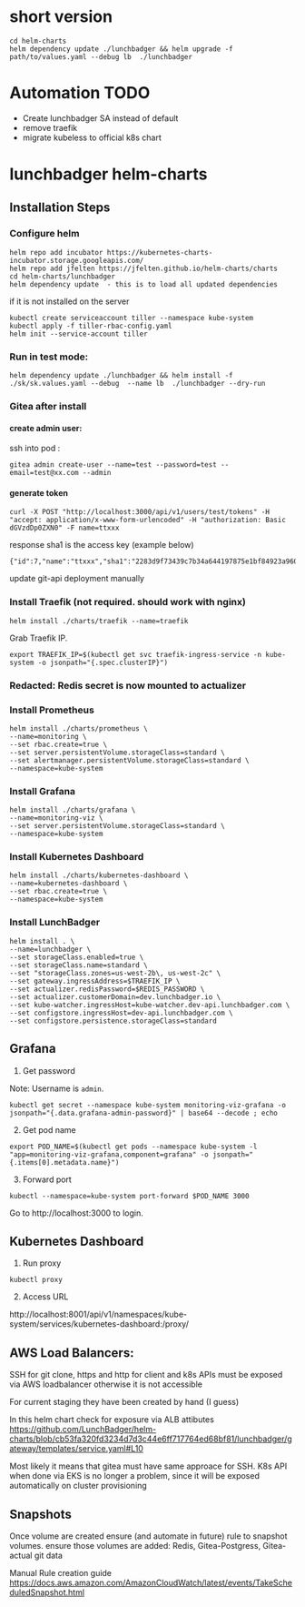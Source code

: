 
# short version
```
cd helm-charts
helm dependency update ./lunchbadger && helm upgrade -f path/to/values.yaml --debug lb  ./lunchbadger
```

# Automation TODO
- Create lunchbadger SA instead of default
- remove traefik
- migrate kubeless to official k8s chart

# lunchbadger helm-charts

## Installation Steps
### Configure helm
```
helm repo add incubator https://kubernetes-charts-incubator.storage.googleapis.com/
helm repo add jfelten https://jfelten.github.io/helm-charts/charts
cd helm-charts/lunchbadger
helm dependency update  - this is to load all updated dependencies
```

if it is not installed on the server 
```
kubectl create serviceaccount tiller --namespace kube-system
kubectl apply -f tiller-rbac-config.yaml
helm init --service-account tiller
```

### Run in test mode:
```
helm dependency update ./lunchbadger && helm install -f ./sk/sk.values.yaml --debug  --name lb  ./lunchbadger --dry-run
```

### Gitea after install 
#### create admin user:
ssh into pod : 
```
gitea admin create-user --name=test --password=test --email=test@xx.com --admin
```

#### generate token
```
curl -X POST "http://localhost:3000/api/v1/users/test/tokens" -H "accept: application/x-www-form-urlencoded" -H "authorization: Basic dGVzdDp0ZXN0" -F name=ttxxx
```

response sha1 is the access key (example below)
```
{"id":7,"name":"ttxxx","sha1":"2283d9f73439c7b34a644197875e1bf84923a960"}
```
update git-api deployment manually


### Install Traefik (not required. should work with nginx)

```
helm install ./charts/traefik --name=traefik
```

Grab Traefik IP.

```
export TRAEFIK_IP=$(kubectl get svc traefik-ingress-service -n kube-system -o jsonpath="{.spec.clusterIP}")
```

### Redacted: Redis secret is now mounted to actualizer

### Install Prometheus

```
helm install ./charts/prometheus \
--name=monitoring \
--set rbac.create=true \
--set server.persistentVolume.storageClass=standard \
--set alertmanager.persistentVolume.storageClass=standard \
--namespace=kube-system
```

### Install Grafana

```
helm install ./charts/grafana \
--name=monitoring-viz \
--set server.persistentVolume.storageClass=standard \
--namespace=kube-system
```

### Install Kubernetes Dashboard

```
helm install ./charts/kubernetes-dashboard \
--name=kubernetes-dashboard \
--set rbac.create=true \
--namespace=kube-system
```

### Install LunchBadger

```
helm install . \
--name=lunchbadger \
--set storageClass.enabled=true \
--set storageClass.name=standard \
--set "storageClass.zones=us-west-2b\, us-west-2c" \
--set gateway.ingressAddress=$TRAEFIK_IP \
--set actualizer.redisPassword=$REDIS_PASSWORD \
--set actualizer.customerDomain=dev.lunchbadger.io \
--set kube-watcher.ingressHost=kube-watcher.dev-api.lunchbadger.com \
--set configstore.ingressHost=dev-api.lunchbadger.com \
--set configstore.persistence.storageClass=standard
```


## Grafana

1. Get password

Note: Username is `admin`.

```
kubectl get secret --namespace kube-system monitoring-viz-grafana -o jsonpath="{.data.grafana-admin-password}" | base64 --decode ; echo
```

2. Get pod name

```
export POD_NAME=$(kubectl get pods --namespace kube-system -l "app=monitoring-viz-grafana,component=grafana" -o jsonpath="{.items[0].metadata.name}")
```

3. Forward port

```
kubectl --namespace=kube-system port-forward $POD_NAME 3000 
```

Go to http://localhost:3000 to login.

## Kubernetes Dashboard

1. Run proxy

```
kubectl proxy
```

2. Access URL

http://localhost:8001/api/v1/namespaces/kube-system/services/kubernetes-dashboard:/proxy/

## AWS Load Balancers:
SSH for git clone, https and http for client and k8s APIs must be exposed via AWS loadbalancer otherwise it is not accessible 

For current staging they have been created by hand (I guess)

In this helm chart check for exposure via ALB attibutes
https://github.com/LunchBadger/helm-charts/blob/cb53fa320fd3234d7d3c44e6ff717764ed68bf81/lunchbadger/gateway/templates/service.yaml#L10

Most likely it means that gitea must have same approace for SSH.
K8s API when done via EKS is no longer a problem, since it will be exposed automatically on cluster provisioning

## Snapshots
Once volume are created ensure (and automate in future) rule to snapshot volumes.
ensure those volumes are added: Redis, Gitea-Postgress, Gitea-actual git data 

Manual Rule creation guide
https://docs.aws.amazon.com/AmazonCloudWatch/latest/events/TakeScheduledSnapshot.html


